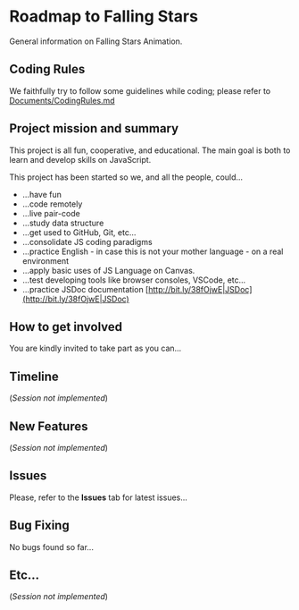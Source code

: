 # Roadmap to Falling Stars
General information on Falling Stars Animation.



## Coding Rules
We faithfully try to follow some guidelines while coding; please refer to [Documents/CodingRules.md](Documents/CodingRules.md)


## Project mission and summary
This project is all fun, cooperative, and educational. The main goal is both to learn and develop skills on JavaScript.

This project has been started so we, and all the people, could...
+ ...have fun
+ ...code remotely
+ ...live pair-code
+ ...study data structure
+ ...get used to GitHub, Git, etc...
+ ...consolidate JS coding paradigms
+ ...practice English - in case this is not your mother language - on a real environment
+ ...apply basic uses of JS Language on Canvas.
+ ...test developing tools like browser consoles, VSCode, etc...
+ ...practice JSDoc documentation [http://bit.ly/38fOjwE|JSDoc](http://bit.ly/38fOjwE|JSDoc)


## How to get involved
You are kindly invited to take part as you can...


## Timeline
(*Session not implemented*)


## New Features
(*Session not implemented*)


## Issues
Please, refer to the **Issues** tab for latest issues... 


## Bug Fixing
No bugs found so far...


## Etc...
(*Session not implemented*)
